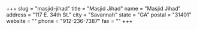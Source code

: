 +++
slug = "masjid-jihad"
title = "Masjid Jihad"
name = "Masjid Jihad"
address = "117 E. 34th St."
city = "Savannah"
state = "GA"
postal = "31401"
website = ""
phone = "912-236-7387"
fax = ""
+++
